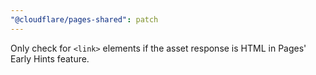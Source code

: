 ```yaml
---
"@cloudflare/pages-shared": patch
---
```


Only check for `<link>` elements if the asset response is HTML in Pages' Early Hints feature.
